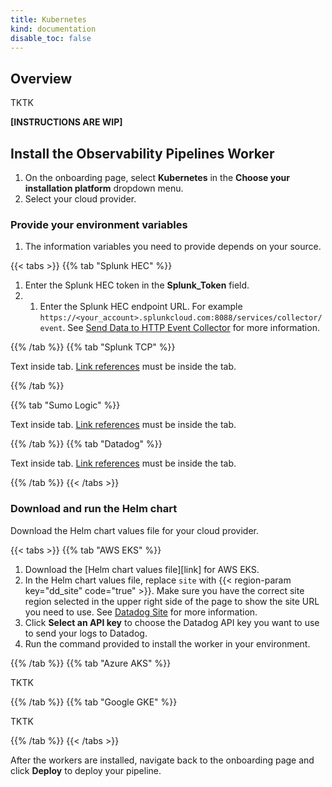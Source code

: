 ```yaml
---
title: Kubernetes
kind: documentation
disable_toc: false
---
```


## Overview

TKTK

**[INSTRUCTIONS ARE WIP]**

## Install the Observability Pipelines Worker

1. On the onboarding page, select **Kubernetes** in the **Choose your installation platform** dropdown menu.
1. Select your cloud provider.

### Provide your environment variables 

1. The information variables you need to provide depends on your source.

{{< tabs >}}
{{% tab "Splunk HEC" %}}

1. Enter the Splunk HEC token in the **Splunk_Token** field.
1. 1. Enter the Splunk HEC endpoint URL. For example `https://<your_account>.splunkcloud.com:8088/services/collector/event`. See [Send Data to HTTP Event Collector][1] for more information.

[1]: https://docs.splunk.com/Documentation/Splunk/latest/Data/UsetheHTTPEventCollector#Send_data_to_HTTP_Event_Collector

{{% /tab %}}
{{% tab "Splunk TCP" %}}

Text inside tab. [Link references][1] must be inside the tab.

[1]: /agent/guide/agent-commands/

{{% /tab %}}

{{% tab "Sumo Logic" %}}

Text inside tab. [Link references][1] must be inside the tab.

[1]: /agent/guide/agent-commands/

{{% /tab %}}
{{% tab "Datadog" %}}

Text inside tab. [Link references][1] must be inside the tab.

[1]: /agent/guide/agent-commands/

{{% /tab %}}
{{< /tabs >}}

### Download and run the Helm chart

Download the Helm chart values file for your cloud provider.

{{< tabs >}}
{{% tab "AWS EKS" %}}

1. Download the [Helm chart values file][link] for AWS EKS.
1. In the Helm chart values file, replace `site` with {{< region-param key="dd_site" code="true" >}}. Make sure you have the correct site region selected in the upper right side of the page to show the site URL you need to use. See [Datadog Site][2] for more information.
1. Click **Select an API key** to choose the Datadog API key you want to use to send your logs to Datadog.
1. Run the command provided to install the worker in your environment.

[2]: /getting_started/site/

{{% /tab %}}
{{% tab "Azure AKS" %}}

TKTK

{{% /tab %}}
{{% tab "Google GKE" %}}

TKTK

{{% /tab %}}
{{< /tabs >}}

After the workers are installed, navigate back to the onboarding page and click **Deploy** to deploy your pipeline.